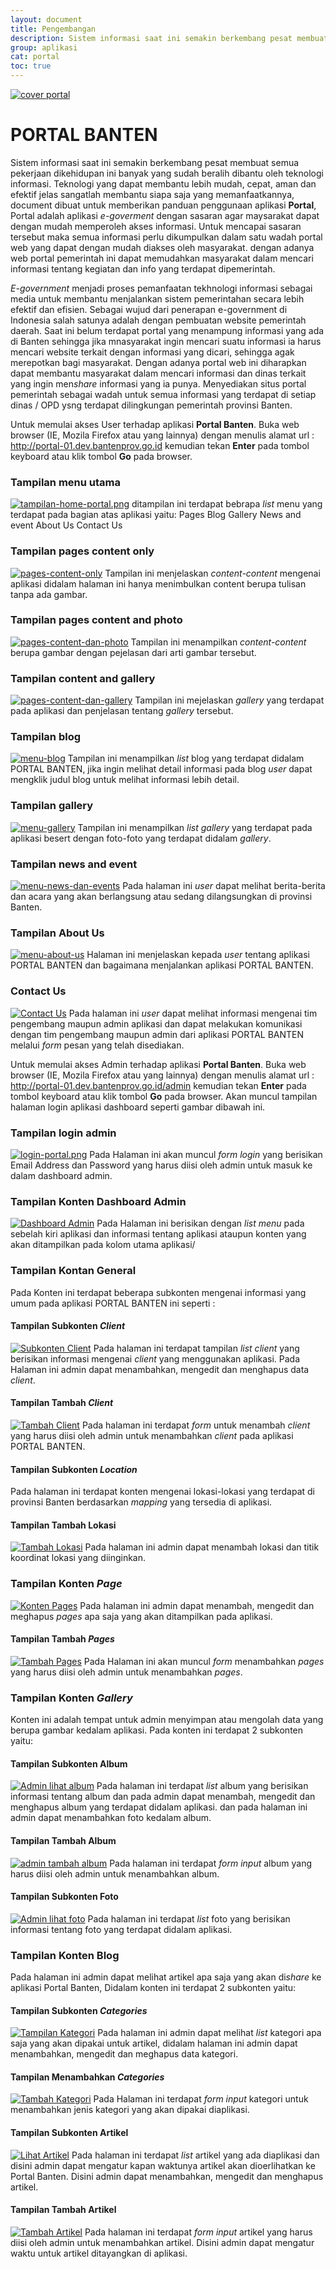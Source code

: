 ```yaml
---
layout: document
title: Pengembangan
description: Sistem informasi saat ini semakin berkembang pesat membuat semua pekerjaan dikehidupan ini banyak yang sudah beralih dibantu oleh teknologi informasi.
group: aplikasi
cat: portal
toc: true
---
```


[![cover portal](/document/aplikasi/portal/images/pengembangan/pengembangan-portal-banten.png)](/document/aplikasi/portal/images/pengembangan/pengembangan-portal-banten.png)

# PORTAL BANTEN

Sistem informasi saat ini semakin berkembang pesat membuat semua pekerjaan dikehidupan ini banyak yang sudah beralih dibantu oleh teknologi informasi. Teknologi yang dapat membantu lebih mudah, cepat, aman dan efektif jelas sangatlah membantu siapa saja yang memanfaatkannya, document dibuat untuk memberikan panduan penggunaan aplikasi **Portal**, Portal adalah aplikasi  *e-goverment* dengan sasaran agar maysarakat dapat dengan mudah memperoleh akses informasi. Untuk mencapai sasaran tersebut maka semua informasi perlu dikumpulkan dalam satu wadah portal web yang dapat dengan mudah diakses oleh masyarakat. dengan adanya web portal pemerintah ini dapat memudahkan masyarakat dalam mencari informasi tentang kegiatan dan info yang terdapat dipemerintah.

*E-government* menjadi proses pemanfaatan tekhnologi informasi sebagai media untuk membantu menjalankan sistem pemerintahan secara lebih efektif dan efisien. Sebagai wujud dari penerapan e-government di Indonesia salah satunya adalah dengan pembuatan website pemerintah daerah. Saat ini belum terdapat portal yang menampung informasi yang ada di Banten sehingga jika mnasyarakat ingin mencari suatu informasi ia harus mencari website terkait dengan informasi yang dicari, sehingga agak merepotkan bagi masyarakat. Dengan adanya portal web ini diharapkan dapat membantu masyarakat dalam mencari informasi dan dinas terkait yang ingin men*share* informasi yang ia punya. Menyediakan situs portal pemerintah sebagai wadah untuk semua informasi yang terdapat di setiap dinas / OPD ysng terdapat dilingkungan pemerintah provinsi Banten.

Untuk memulai akses User terhadap aplikasi **Portal Banten**. Buka web browser (IE, Mozila Firefox atau yang lainnya) dengan menulis alamat url : http://portal-01.dev.bantenprov.go.id kemudian tekan **Enter** pada tombol keyboard atau klik tombol **Go** pada browser.

### Tampilan menu utama
[![tampilan-home-portal.png](/document/aplikasi/portal/images/pengembangan/tampilan-home-portal.png)](/document/aplikasi/portal/images/pengembangan/tampilan-home-portal.png)
ditampilan ini terdapat bebrapa *list* menu yang terdapat pada bagian atas aplikasi yaitu:
Pages
Blog
Gallery
News and event
About Us
Contact Us

### Tampilan pages content only
[![pages-content-only](/document/aplikasi/portal/images/pengembangan/pages-content-only.png)](/document/aplikasi/portal/images/pengembangan/pages-content-only)
Tampilan ini menjelaskan *content-content* mengenai aplikasi didalam halaman ini hanya menimbulkan content berupa tulisan tanpa ada gambar.

### Tampilan pages content and photo
[![pages-content-dan-photo](/document/aplikasi/portal/images/pengembangan/pages-content-dan-photo.png)](/document/aplikasi/portal/images/pengembangan/pages-content-dan-photo.png)
Tampilan ini menampilkan *content-content* berupa gambar dengan pejelasan dari arti gambar tersebut.

### Tampilan content and gallery
[![pages-content-dan-gallery](/document/aplikasi/portal/images/pengembangan/pages-content-dan-gallery.png)](/document/aplikasi/portal/images/pengembangan/pages-content-dan-gallery.png)
Tampilan ini mejelaskan *gallery* yang terdapat pada aplikasi dan penjelasan tentang *gallery* tersebut.

### Tampilan blog
[![menu-blog](/document/aplikasi/portal/images/pengembangan/menu-blog.png)](/document/aplikasi/portal/images/pengembangan/menu-blog.png)
Tampilan ini menampilkan *list* blog yang terdapat didalam PORTAL BANTEN, jika ingin melihat detail informasi pada blog *user* dapat mengklik judul blog untuk melihat informasi lebih detail.

### Tampilan gallery
[![menu-gallery](/document/aplikasi/portal/images/pengembangan/menu-gallery.png)](/document/aplikasi/portal/images/pengembangan/menu-gallery.png)
Tampilan ini menampilkan *list gallery* yang terdapat pada aplikasi besert dengan foto-foto yang terdapat didalam *gallery*.

### Tampilan news and event
[![menu-news-dan-events](/document/aplikasi/portal/images/pengembangan/menu-news-dan-events.png)](/document/aplikasi/portal/images/pengembangan/menu-news-dan-events.png)
Pada halaman ini *user* dapat melihat berita-berita dan acara yang akan berlangsung atau sedang dilangsungkan di provinsi Banten.

### Tampilan About Us
[![menu-about-us](/document/aplikasi/portal/images/pengembangan/menu-about-us.png)](/document/aplikasi/portal/images/pengembangan/menu-about-us.png)
Halaman ini menjelaskan kepada *user* tentang aplikasi PORTAL BANTEN dan bagaimana menjalankan aplikasi PORTAL BANTEN.

### Contact Us
[![Contact Us](/document/aplikasi/portal/images/pengembangan/menu-contact-us.png)](/document/aplikasi/portal/images/pengembangan/menu-contact-us.png)
Pada halaman ini *user* dapat melihat informasi mengenai tim pengembang maupun admin aplikasi dan dapat melakukan komunikasi dengan tim pengembang maupun admin dari aplikasi PORTAL BANTEN melalui *form* pesan yang telah disediakan.

Untuk memulai akses Admin terhadap aplikasi **Portal Banten**. Buka web browser (IE, Mozila Firefox atau yang lainnya) dengan menulis alamat url :  http://portal-01.dev.bantenprov.go.id/admin kemudian tekan **Enter** pada tombol keyboard atau klik tombol **Go** pada browser. Akan muncul tampilan halaman login aplikasi dashboard seperti gambar dibawah ini.

### Tampilan login admin
[![login-portal.png](/document/aplikasi/portal/images/pengembangan/login-portal.png)](/document/aplikasi/portal/images/pengembangan/login-portal.png)
Pada Halaman ini akan muncul *form login* yang berisikan Email Address dan Password yang harus diisi oleh admin untuk masuk ke dalam dashboard admin.

### Tampilan Konten Dashboard Admin
[![Dashboard Admin](/document/aplikasi/portal/images/pengembangan/admin-dashboard.png)](/document/aplikasi/portal/images/pengembangan/admin-dashboard.png)
Pada Halaman ini berisikan dengan *list menu* pada sebelah kiri aplikasi dan informasi tentang aplikasi ataupun konten yang akan ditampilkan pada kolom utama aplikasi/

### Tampilan Kontan General
Pada Konten ini terdapat beberapa subkonten mengenai informasi yang umum pada aplikasi PORTAL BANTEN ini seperti :

#### Tampilan Subkonten *Client*
[![Subkonten Client](/document/aplikasi/portal/images/pengembangan/admin-list-client.png)](/document/aplikasi/portal/images/pengembangan/admin-list-client.png)
Pada halaman ini terdapat tampilan *list client* yang berisikan informasi mengenai *client* yang menggunakan aplikasi. Pada Halaman ini admin dapat menambahkan, mengedit dan menghapus data *client*.

#### Tampilan Tambah *Client*
[![Tambah Client](/document/aplikasi/portal/images/pengembangan/admin-tambah-client.png)](/document/aplikasi/portal/images/pengembangan/admin-tambah-client.png)
Pada halaman ini terdapat *form* untuk menambah *client* yang harus diisi oleh admin untuk menambahkan *client* pada aplikasi PORTAL BANTEN.

#### Tampilan Subkonten *Location*
Pada halaman ini terdapat konten mengenai lokasi-lokasi yang terdapat di provinsi Banten berdasarkan *mapping* yang tersedia di aplikasi.

#### Tampilan Tambah Lokasi
[![Tambah Lokasi](/document/aplikasi/portal/images/pengembangan/admin-tambah-lokasi.png)](/document/aplikasi/portal/images/pengembangan/admin-tambah-lokasi.png)
Pada halaman ini admin dapat menambah lokasi dan titik koordinat lokasi yang diinginkan.

### Tampilan Konten *Page*
[![Konten Pages](/document/aplikasi/portal/images/pengembangan/admin-konten-pages.png)](/document/aplikasi/portal/images/pengembangan/admin-konten-pages.png)
Pada halaman ini admin dapat menambah, mengedit dan meghapus *pages* apa saja yang akan ditampilkan pada aplikasi.

#### Tampilan Tambah *Pages*
[![Tambah Pages](/document/aplikasi/portal/images/pengembangan/admin-tambah-pages.png)](/document/aplikasi/portal/images/pengembangan/admin-tambah-pages.png)
Pada Halaman ini akan muncul *form* menambahkan *pages* yang harus diisi oleh admin untuk menambahkan *pages*.

### Tampilan Konten *Gallery*
Konten ini adalah tempat untuk admin menyimpan atau mengolah data yang berupa gambar kedalam aplikasi. Pada konten ini terdapat 2 subkonten yaitu:

#### Tampilan Subkonten Album
[![Admin lihat album](/document/aplikasi/portal/images/pengembangan/admin-lihat-album.png)](/document/aplikasi/portal/images/pengembangan/admin-lihat-album.png)
Pada halaman ini terdapat *list* album yang berisikan informasi tentang album dan pada admin dapat menambah, mengedit dan menghapus album yang terdapat didalam aplikasi. dan pada halaman ini admin dapat menambahkan foto kedalam album.

#### Tampilan Tambah Album
[![admin tambah album](/document/aplikasi/portal/images/pengembangan/admin-tambah-album.png)](/document/aplikasi/portal/images/pengembangan/admin-tambah-album.png)
Pada halaman ini terdapat *form input* album yang harus diisi oleh admin untuk menambahkan album.

#### Tampilan Subkonten Foto
[![Admin lihat foto](/document/aplikasi/portal/images/pengembangan/admin-lihat-foto.png)](/document/aplikasi/portal/images/pengembangan/admin-lihat-foto.png)
Pada halaman ini terdapat *list* foto  yang berisikan informasi tentang foto yang terdapat didalam aplikasi.

### Tampilan Konten Blog
Pada halaman ini admin dapat melihat artikel apa saja yang akan di*share* ke aplikasi Portal Banten, Didalam konten ini terdapat 2 subkonten yaitu:

#### Tampilan Subkonten *Categories*
[![Tampilan Kategori](/document/aplikasi/portal/images/pengembangan/admin-lihat-kategori.png)](/document/aplikasi/portal/images/pengembangan/admin-lihat-kategori.png)
Pada halaman ini admin dapat melihat *list* kategori apa saja yang akan dipakai untuk artikel, didalam halaman ini admin dapat menambahkan, mengedit dan meghapus data kategori.

#### Tampilan Menambahkan *Categories*
[![Tambah Kategori](/document/aplikasi/portal/images/pengembangan/admin-tambah-kategori.png)](/document/aplikasi/portal/images/pengembangan/admin-tambah-kategori.png)
Pada Halaman ini terdapat *form input* kategori untuk menambahkan jenis kategori yang akan dipakai diaplikasi.

#### Tampilan Subkonten Artikel
[![Lihat Artikel](/document/aplikasi/portal/images/pengembangan/admin-lihat-artikel.png)](/document/aplikasi/portal/images/pengembangan/admin-lihat-artikel.png)
Pada halaman ini terdapat *list* artikel yang ada diaplikasi dan disini admin dapat mengatur kapan waktunya artikel akan dioerlihatkan ke Portal Banten. Disini admin dapat menambahkan, mengedit dan menghapus artikel.

#### Tampilan Tambah Artikel
[![Tambah Artikel](/document/aplikasi/portal/images/pengembangan/admin-tambah-artikel.png)](/document/aplikasi/portal/images/pengembangan/admin-tambah-artikel.png)
Pada halaman ini terdapat *form input* artikel yang harus diisi oleh admin untuk menambahkan artikel. Disini admin dapat mengatur waktu untuk artikel ditayangkan di aplikasi.
